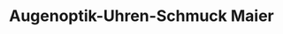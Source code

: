 ---
title: "Augenoptik-Uhren-Schmuck Maier"
url: /nabburg/augenoptik-uhren-schmuck-maier/
shop: Schmuck
---